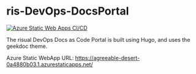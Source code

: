 # ris-DevOps-DocsPortal
[![Azure Static Web Apps CI/CD](https://github.com/risualDevOps/ris-DevOps-DocsPortal/actions/workflows/azure-static-web-app-deployment.yml/badge.svg)](https://github.com/risualDevOps/ris-DevOps-DocsPortal/actions/workflows/azure-static-web-app-deployment.yml)

The risual DevOps Docs as Code Portal is built using Hugo, and uses the geekdoc theme.

Azure Static WebApp URL:
https://agreeable-desert-0a4880b03.1.azurestaticapps.net/
